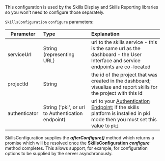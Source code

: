 This configuration is used by the Skills Display and Skills Reporting libraries so you won't need to configure those separately.  
 
 ```SkillsConfiguration``` ```configure``` parameters:

| Parameter        |Type| Explanation           |
| ------------- |:-------------- |:-------------|
| serviceUrl    | String (representing URL) | url to the skills service - this is the same url as the dashboard - the User Interface and service endpoints are co-located | 
| projectId      | String | the id of the project that was created in the dashboard; visualize and report skills for the project with this id |   
| authenticator | String ('pki', or url to Authentication endpoint) | url to your [Authentication Endpoint](/skills-client/authorization.html#authentication); if the skills platform is installed in pki mode then you must set this value to ``pki`` |   

SkillsConfiguration supplies the ***afterConfigure()*** method which returns a promise which will be resolved once the **SkillsConfiguration** ***configure*** method
completes.  This allows support, for example, for configuration options to be supplied by the server asynchronously.
